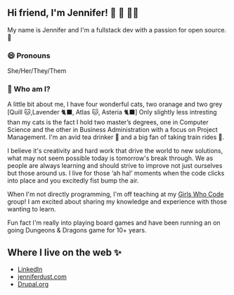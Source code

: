 ## Hi friend, I'm Jennifer! 👋 🌈 👩‍💻
My name is Jennifer and I'm a fullstack dev with a passion for open source. 🥳 

### 😄 Pronouns
She/Her/They/Them

### 🤔 Who am I? 
A little bit about me, I have four wonderful cats, two oranage and two grey [Quill 🐱,Lavender 🐈‍⬛, Atlas 🐱, Asteria 🐈‍⬛] 
Only slightly less intresting than my cats is the fact I hold two master’s degrees, one in Computer Science and the other in Business Administration with a focus on Project Management. I'm an avid tea drinker 🍵 and a big fan of taking train rides 🚂.

I believe it's creativity and hard work that drive the world to new solutions, what may not seem possible today is tomorrow's break through. We as people are always learning and should strive to improve not just ourselves but those around us. I live for those ‘ah ha!’ moments when the code clicks into place and you excitedly fist bump the air.

When I'm not directly programming, I'm off teaching at my [Girls Who Code](https://girlswhocode.com/) group! I am excited about sharing my knowledge and experience with those wanting to learn.

Fun fact I'm really into playing board games and have been running an on going Dungeons & Dragons game for 10+ years.

<!-- ## Current Projects -->


## Where I live on the web ✨
- [LinkedIn](https://www.linkedin.com/in/jennifer-dust/) 
- [jenniferdust.com](https://www.jenniferdust.com/) 
- [Drupal.org](https://www.drupal.org/u/jldust)

